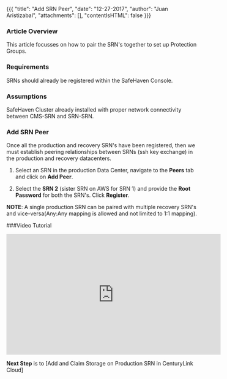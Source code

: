 {{{
  "title": "Add SRN Peer",
  "date": "12-27-2017",
  "author": "Juan Aristizabal",
  "attachments": [],
  "contentIsHTML": false
}}}

### Article Overview
This article focusses on how to pair the SRN's together to set up Protection Groups.

### Requirements
SRNs should already be registered within the SafeHaven Console.

### Assumptions
SafeHaven Cluster already installed with proper network connectivity between CMS-SRN and SRN-SRN.

### Add SRN Peer
Once all the production and recovery SRN's have been registered, then we must establish peering relationships between SRNs (ssh key exchange) in the production and recovery datacenters.

1. Select an SRN in the production Data Center, navigate to the **Peers** tab and click on **Add Peer**.

2. Select the **SRN 2** (sister SRN on AWS for SRN 1) and provide the **Root Password** for both the SRN's. Click **Register**.

**NOTE**: A single production SRN can be paired with multiple recovery SRN's and vice-versa(Any:Any mapping is allowed and not limited to 1:1 mapping).

###Video Tutorial
<p>
<iframe width="560" height="315" src="https://www.youtube.com/embed/wtTgkhxLNGw" frameborder="0" gesture="media" allow="encrypted-media" allowfullscreen></iframe>
</p>

**Next Step** is to [Add and Claim Storage on Production SRN in CenturyLink Cloud]